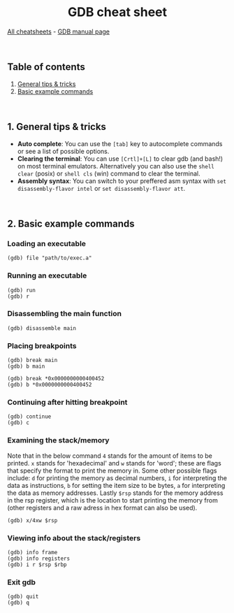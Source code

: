 <h1 align="center">GDB cheat sheet</h1>

<a href="https://github.com/MatthijsReyers/cheat-sheets">All cheatsheets</a> - 
<a href="https://linux.die.net/man/1/gdb">GDB manual page</a>

<br>

## Table of contents

1. <a href="https://github.com/MatthijsReyers/cheat-sheets/blob/main/GDB.md#general-tips--tricks">General tips & tricks</a>
2. <a href="https://github.com/MatthijsReyers/cheat-sheets/blob/main/GDB.md#basic-example-commands">Basic example commands</a>
<!-- 3. <a href="https://github.com/MatthijsReyers/cheat-sheets/blob/main/GDB.md#general-tips--tricks">Getting stdin from a file</a> -->

<br>

## 1. General tips & tricks

- **Auto complete**: You can use the `[tab]` key to autocomplete commands or see a list of possible options.
- **Clearing the terminal**: You can use `[Crtl]+[L]` to clear gdb (and bash!) on most terminal emulators. Alternatively you can also use the `shell clear` (posix) or `shell cls` (win) command to clear the terminal.
- **Assembly syntax**: You can switch to your preffered asm syntax with `set disassembly-flavor intel` or `set disassembly-flavor att`.

<br>

## 2. Basic example commands

### Loading an executable

```
(gdb) file "path/to/exec.a"
```

### Running an executable

```
(gdb) run
(gdb) r
```

### Disassembling the main function

```
(gdb) disassemble main
```

### Placing breakpoints
```
(gdb) break main
(gdb) b main
```
```
(gdb) break *0x0000000000400452
(gdb) b *0x0000000000400452
```

### Continuing after hitting breakpoint
```
(gdb) continue
(gdb) c
```

### Examining the stack/memory
Note that in the below command `4` stands for the amount of items to be printed. 
`x` stands for 'hexadecimal' and `w` stands for 'word'; these are flags that specify the format to print the memory in.
Some other possible flags include: `d` for printing the memory as decimal numbers, `i` for interpreting the data as instructions, `b` for setting the item size to be bytes, `a` for interpreting the data as memory addresses.
Lastly `$rsp` stands for the memory address in the rsp register, which is the location to start printing the memory from (other registers and a raw adress in hex format can also be used).
```
(gdb) x/4xw $rsp
```

### Viewing info about the stack/registers
```
(gdb) info frame
(gdb) info registers
(gdb) i r $rsp $rbp
```

### Exit gdb
```
(gdb) quit
(gdb) q
```
